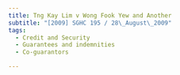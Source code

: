 ```yaml
---
title: Tng Kay Lim v Wong Fook Yew and Another
subtitle: "[2009] SGHC 195 / 28\_August\_2009"
tags:
  - Credit and Security
  - Guarantees and indemnities
  - Co-guarantors

---
```


